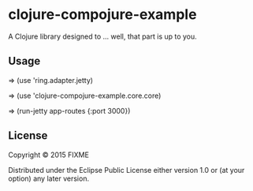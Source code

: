 # clojure-compojure-example

A Clojure library designed to ... well, that part is up to you.

## Usage

=> (use 'ring.adapter.jetty)

=> (use 'clojure-compojure-example.core.core)

=> (run-jetty app-routes {:port 3000})


## License

Copyright © 2015 FIXME

Distributed under the Eclipse Public License either version 1.0 or (at
your option) any later version.
